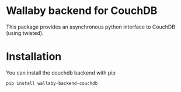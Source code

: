 Wallaby backend for CouchDB
===========================

This package provides an asynchronous python interface to CouchDB (using twisted).

Installation
============

You can install the couchdb backend with pip

```bash
pip install wallaby-backend-couchdb
```
